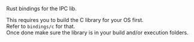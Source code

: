 Rust bindings for the IPC lib.

This requires you to build the C library for your OS first.  
Refer to `bindings/c` for that.  
Once done make sure the library is in your build and/or execution folders.
